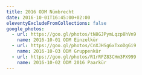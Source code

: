 ```yaml
---
title: 2016 ODM Nümbrecht
date: 2016-10-01T16:45:00+02:00
eleventyExcludeFromCollections: false
google_photos:
  - url: https://goo.gl/photos/tN8GJPymLqzp8hVn9
    name: 2016-10-01 ODM Einzelkür
  - url: https://goo.gl/photos/CnXJHSg6xTxoDgGi9
    name: 2016-10-03 ODM Gruppenkür
  - url: https://goo.gl/photos/R1rRFZ83CHm3PX999
    name: 2016-10-02 ODM 2016 Paarkür
---
```

